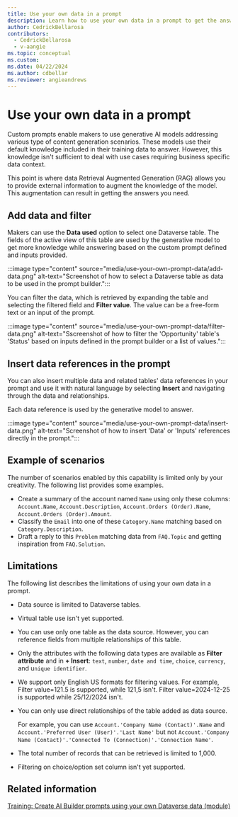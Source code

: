 ```yaml
---
title: Use your own data in a prompt
description: Learn how to use your own data in a prompt to get the answers you need.
author: CedrickBellarosa
contributors:
  - CedrickBellarosa
  - v-aangie
ms.topic: conceptual
ms.custom: 
ms.date: 04/22/2024
ms.author: cdbellar
ms.reviewer: angieandrews
---
```


# Use your own data in a prompt

Custom prompts enable makers to use generative AI models addressing various type of content generation scenarios. These models use their default knowledge included in their training data to answer. However, this knowledge isn't sufficient to deal with use cases requiring business specific data context.

This point is where data Retrieval Augmented Generation (RAG) allows you to provide external information to augment the knowledge of the model. This augmentation can result in getting the answers you need.

## Add data and filter

Makers can use the **Data used** option to select one Dataverse table. The fields of the active view of this table are used by the generative model to get more knowledge while answering based on the custom prompt defined and inputs provided.

:::image type="content" source="media/use-your-own-prompt-data/add-data.png" alt-text="Screenshot of how to select a Dataverse table as data to be used in the prompt builder.":::

You can filter the data, which is retrieved by expanding the table and selecting the filtered field and **Filter value**. The value can be a free-form text or an input of the prompt.

:::image type="content" source="media/use-your-own-prompt-data/filter-data.png" alt-text="Sscreenshot of how to filter the 'Opportunity' table's 'Status' based on inputs defined in the prompt builder or a list of values.":::

## Insert data references in the prompt

You can also insert multiple data and related tables' data references in your prompt and use it with natural language by selecting **Insert** and navigating through the data and relationships.

Each data reference is used by the generative model to answer.

:::image type="content" source="media/use-your-own-prompt-data/insert-data.png" alt-text="Screenshot of how to insert 'Data' or 'Inputs' references directly in the prompt.":::

## Example of scenarios

The number of scenarios enabled by this capability is limited only by your creativity. The following list provides some examples.

- Create a summary of the account named `Name` using only these columns: `Account.Name`, `Account.Description`, `Account.Orders (Order).Name`, `Account.Orders (Order).Amount`.
- Classify the `Email` into one of these `Category.Name` matching based on `Category.Description`.
- Draft a reply to this `Problem` matching data from `FAQ.Topic` and getting inspiration from `FAQ.Solution`.

## Limitations

The following list describes the limitations of using your own data in a prompt.

- Data source is limited to Dataverse tables.
- Virtual table use isn't yet supported.
- You can use only one table as the data source. However, you can reference fields from multiple relationships of this table.
- Only the attributes with the following data types are available as **Filter attribute** and in **+ Insert**: `text`, `number`, `date and time`, `choice`, `currency`, and u`nique identifier`.
- We support only English US formats for filtering values. For example, Filter value=121.5 is supported, while 121,5 isn't. Filter value=2024-12-25 is supported while 25/12/2024 isn't.
- You can only use direct relationships of the table added as data source.

    For example, you can use `Account.'Company Name (Contact)'.Name` and `Account.'Preferred User (User)'.'Last Name'` but not `Account.'Company Name (Contact)'.'Connected To (Connection)'.'Connection Name'`.

- The total number of records that can be retrieved is limited to 1,000.
- Filtering on choice/option set column isn't yet supported.

## Related information

[Training: Create AI Builder prompts using your own Dataverse data (module)](/training/modules/ai-builder-grounded-prompts/)
